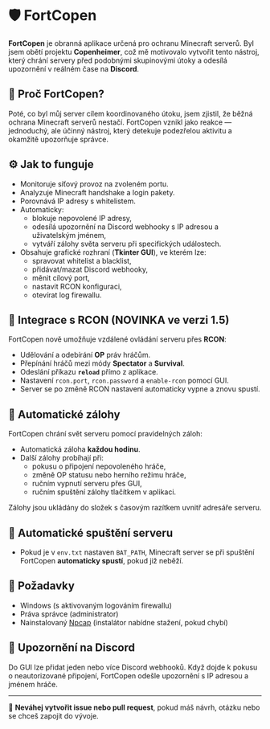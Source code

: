 # 🛡️ FortCopen

**FortCopen** je obranná aplikace určená pro ochranu Minecraft serverů. Byl jsem obětí projektu **Copenheimer**, což mě motivovalo vytvořit tento nástroj, který chrání servery před podobnými skupinovými útoky a odesílá upozornění v reálném čase na **Discord**.

## 🚨 Proč FortCopen?

Poté, co byl můj server cílem koordinovaného útoku, jsem zjistil, že běžná ochrana Minecraft serverů nestačí. FortCopen vznikl jako reakce — jednoduchý, ale účinný nástroj, který detekuje podezřelou aktivitu a okamžitě upozorňuje správce.

## ⚙️ Jak to funguje

- Monitoruje síťový provoz na zvoleném portu.
- Analyzuje Minecraft handshake a login pakety.
- Porovnává IP adresy s whitelistem.
- Automaticky:
  - blokuje nepovolené IP adresy,
  - odesílá upozornění na Discord webhooky s IP adresou a uživatelským jménem,
  - vytváří zálohy světa serveru při specifických událostech.
- Obsahuje grafické rozhraní (**Tkinter GUI**), ve kterém lze:
  - spravovat whitelist a blacklist,
  - přidávat/mazat Discord webhooky,
  - měnit cílový port,
  - nastavit RCON konfiguraci,
  - otevírat log firewallu.

## 🔐 Integrace s RCON (NOVINKA ve verzi 1.5)

FortCopen nově umožňuje vzdálené ovládání serveru přes **RCON**:

- Udělování a odebírání **OP** práv hráčům.
- Přepínání hráčů mezi módy **Spectator** a **Survival**.
- Odeslání příkazu **`reload`** přímo z aplikace.
- Nastavení `rcon.port`, `rcon.password` a `enable-rcon` pomocí GUI.
- Server se po změně RCON nastavení automaticky vypne a znovu spustí.

## 💾 Automatické zálohy

FortCopen chrání svět serveru pomocí pravidelných záloh:

- Automatická záloha **každou hodinu**.
- Další zálohy probíhají při:
  - pokusu o připojení nepovoleného hráče,
  - změně OP statusu nebo herního režimu hráče,
  - ručním vypnutí serveru přes GUI,
  - ručním spuštění zálohy tlačítkem v aplikaci.

Zálohy jsou ukládány do složek s časovým razítkem uvnitř adresáře serveru.

## 🚀 Automatické spuštění serveru

- Pokud je v `env.txt` nastaven `BAT_PATH`, Minecraft server se při spuštění FortCopen **automaticky spustí**, pokud již neběží.

## 🧪 Požadavky

- Windows (s aktivovaným logováním firewallu)
- Práva správce (administrator)
- Nainstalovaný [Npcap](https://npcap.com/) (instalátor nabídne stažení, pokud chybí)

## 📡 Upozornění na Discord

Do GUI lze přidat jeden nebo více Discord webhooků. Když dojde k pokusu o neautorizované připojení, FortCopen odešle upozornění s IP adresou a jménem hráče.

---

💬 **Neváhej vytvořit issue nebo pull request**, pokud máš návrh, otázku nebo se chceš zapojit do vývoje.
